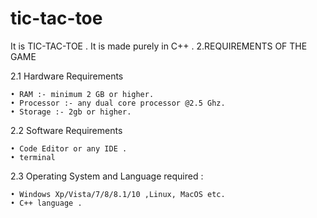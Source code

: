 # tic-tac-toe
It is TIC-TAC-TOE . It is made purely in C++ .
2.REQUIREMENTS OF THE GAME

2.1 Hardware Requirements

      
    • RAM :- minimum 2 GB or higher.
    • Processor :- any dual core processor @2.5 Ghz.
    • Storage :- 2gb or higher.

2.2 Software Requirements

    • Code Editor or any IDE .
    • terminal
      

2.3 Operating System and Language required :

    • Windows Xp/Vista/7/8/8.1/10 ,Linux, MacOS etc.
    • C++ language .
